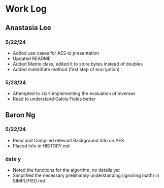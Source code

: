 # Work Log

## Anastasia Lee

### 5/22/24

- Added use cases for AES to presentation
- Updated README
- Added Matrix class, edited it to store bytes instead of doubles
- Added makeState method (first step of encryption)

### 5/23/24

- Attempted to start implementing the evaluation of inverses
- Read to understand Galois Fields better


## Baron Ng

### 5/22/24

- Read and Compiled relevant Background Info on AES
- Placed Info in HISTORY.md

### date y

- Noted the functions for the algorthm, no details yet
- Simplified the necessary preliminary understanding (ignoring math) in SIMPLIFIED.md
